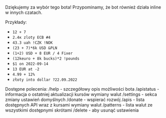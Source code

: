 Dziękujemy za wybór tego bota! 
Przypominamy, że bot również działa inline w innych czatach.

Przykłady:
- `12 + 7`
- `2.4к zloty ECB #4`
- `43.3 uah !CZK !NOK`
- `(23 + 7)*6k USD &PLN`
- `(1+2) USD + 8 EUR / 4 Fixer`
- `(12keuro + 8k bucks)*2 !pounds`
- `$1 on 2022-09-14`
- `13 EUR at -2`
- `4.99 + 12%`
- `złoty into dollar ?22.09.2022`

Dostępne polecenia: 
/help - szczegółowy opis możliwości bota
/apistatus - informacja o ostatniej aktualizacji kursów wymiany walut 
/settings - sekca zmiany ustawień domyślnych 
/donate - wspierać rozwój
/apis - lista dostępnych API wraz z kursami wymiany walut 
/patterns - lista walut ze wszystkimi dostępnymi skrótami
/delete - aby usunąć ustawienia
